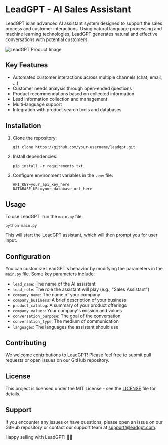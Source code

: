 # LeadGPT - AI Sales Assistant

LeadGPT is an advanced AI assistant system designed to support the sales process and customer interactions. Using natural language processing and machine learning technologies, LeadGPT generates natural and effective conversations with potential customers.

![LeadGPT Product Image](E:\chatbot\LeadGPT\public\image.png)

## Key Features

- Automated customer interactions across multiple channels (chat, email, ...)
- Customer needs analysis through open-ended questions
- Product recommendations based on collected information
- Lead information collection and management
- Multi-language support
- Integration with product search tools and databases

## Installation

1. Clone the repository:
   ```
   git clone https://github.com/your-username/leadgpt.git
   ```

2. Install dependencies:
   ```
   pip install -r requirements.txt
   ```

3. Configure environment variables in the `.env` file:
   ```
   API_KEY=your_api_key_here
   DATABASE_URL=your_database_url_here
   ```

## Usage

To use LeadGPT, run the `main.py` file:
   ```
   python main.py
   ```

This will start the LeadGPT assistant, which will then prompt you for user input.

## Configuration

You can customize LeadGPT's behavior by modifying the parameters in the `main.py` file. Some key parameters include:

- `lead_name`: The name of the AI assistant
- `lead_role`: The role the assistant will play (e.g., "Sales Assistant")
- `company_name`: The name of your company
- `company_business`: A brief description of your business
- `product_catalog`: A summary of your product offerings
- `company_values`: Your company's mission and values
- `conversation_purpose`: The goal of the conversation
- `conversation_type`: The medium of communication
- `languages`: The languages the assistant should use

## Contributing

We welcome contributions to LeadGPT! Please feel free to submit pull requests or open issues on our GitHub repository.

## License

This project is licensed under the MIT License - see the [LICENSE](LICENSE) file for details.

## Support

If you encounter any issues or have questions, please open an issue on our GitHub repository or contact our support team at support@leadgpt.com.

Happy selling with LeadGPT! 🚀💼